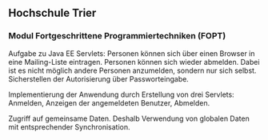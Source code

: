 ## Hochschule Trier
### Modul Fortgeschrittene Programmiertechniken (FOPT)

Aufgabe zu Java EE Servlets: Personen können sich über einen Browser in eine Mailing-Liste eintragen. Personen können sich wieder abmelden. Dabei ist es nicht möglich andere Personen anzumelden, sondern nur sich selbst. Sicherstellen der Autorisierung über Passworteingabe.

Implementierung der Anwendung durch Erstellung von drei Servlets: Anmelden, Anzeigen der angemeldeten Benutzer, Abmelden.

Zugriff auf gemeinsame Daten. Deshalb Verwendung von globalen Daten mit entsprechender Synchronisation.

